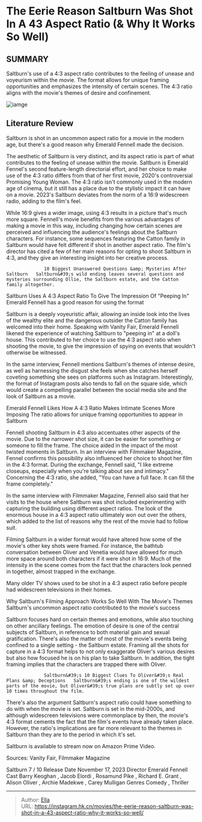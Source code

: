 # The Eerie Reason Saltburn Was Shot In A 43 Aspect Ratio (&amp; Why It Works So Well)


## SUMMARY 



  Saltburn&#39;s use of a 4:3 aspect ratio contributes to the feeling of unease and voyeurism within the movie.   The format allows for unique framing opportunities and emphasizes the intensity of certain scenes.   The 4:3 ratio aligns with the movie&#39;s themes of desire and confinement.  

![iamge](https://static1.srcdn.com/wordpress/wp-content/uploads/2024/01/untitled-design-42.jpg)

## Literature Review

Saltburn is shot in an uncommon aspect ratio for a movie in the modern age, but there&#39;s a good reason why Emerald Fennell made the decision.




The aesthetic of Saltburn is very distinct, and its aspect ratio is part of what contributes to the feeling of unease within the movie. Saltburn is Emerald Fennel&#39;s second feature-length directorial effort, and her choice to make use of the 4:3 ratio differs from that of her first movie, 2020&#39;s controversial Promising Young Woman. The 4:3 ratio isn&#39;t commonly used in the modern age of cinema, but it still has a place due to the stylistic impact it can have on a movie. 2023&#39;s Saltburn deviates from the norm of a 16:9 widescreen radio, adding to the film&#39;s feel.




While 16:9 gives a wider image, using 4:3 results in a picture that&#39;s much more square. Fennell&#39;s movie benefits from the various advantages of making a movie in this way, including changing how certain scenes are perceived and influencing the audience&#39;s feelings about the Saltburn characters. For instance, some sequences featuring the Catton family in Saltburn would have felt different if shot in another aspect ratio. The film&#39;s director has cited a few of her main reasons for opting to shoot Saltburn in 4:3, and they give an interesting insight into her creative process.

                  10 Biggest Unanswered Questions &amp; Mysteries After Saltburn   Saltburn&#39;s wild ending leaves several questions and mysteries surrounding Ollie, the Saltburn estate, and the Catton family altogether.   


 Saltburn Uses A 4:3 Aspect Ratio To Give The Impression Of &#34;Peeping In&#34; 
Emerald Fennell has a good reason for using the format
         




Saltburn is a deeply voyeuristic affair, allowing an inside look into the lives of the wealthy elite and the dangerous outsider the Catton family has welcomed into their home. Speaking with Vanity Fair, Emerald Fennell likened the experience of watching Saltburn to &#34;peeping in&#34; at a doll&#39;s house. This contributed to her choice to use the 4:3 aspect ratio when shooting the movie, to give the impression of spying on events that wouldn&#39;t otherwise be witnessed.

In the same interview, Fennell mentions Saltburn&#39;s themes of intense desire, as well as harnessing the disgust she feels when she catches herself coveting something she sees on platforms such as Instagram. Interestingly, the format of Instagram posts also tends to fall on the square side, which would create a compelling parallel between the social media site and the look of Saltburn as a movie.



 Emerald Fennell Likes How A 4:3 Ratio Makes Intimate Scenes More Imposing 
The ratio allows for unique framing opportunities to appear in Saltburn
          




Fennell shooting Saltburn in 4:3 also accentuates other aspects of the movie. Due to the narrower shot size, it can be easier for something or someone to fill the frame. The choice aided in the impact of the most twisted moments in Saltburn. In an interview with Filmmaker Magazine, Fennel confirms this possibility also influenced her choice to shoot her film in the 4:3 format. During the exchange, Fennell said, &#34;I like extreme closeups, especially when you&#39;re talking about sex and intimacy.&#34; Concerning the 4:3 ratio, she added, &#34;You can have a full face. It can fill the frame completely.&#34;

In the same interview with Filmmaker Magazine, Fennell also said that her visits to the house where Saltburn was shot included experimenting with capturing the building using different aspect ratios. The look of the enormous house in a 4:3 aspect ratio ultimately won out over the others, which added to the list of reasons why the rest of the movie had to follow suit.

Filming Saltburn in a wider format would have altered how some of the movie&#39;s other key shots were framed. For instance, the bathtub conversation between Oliver and Venetia would have allowed for much more space around both characters if it were shot in 16:9. Much of the intensity in the scene comes from the fact that the characters look penned in together, almost trapped in the exchange.






Many older TV shows used to be shot in a 4:3 aspect ratio before people had widescreen televisions in their homes.






 Why Saltburn&#39;s Filming Approach Works So Well With The Movie&#39;s Themes 
Saltburn&#39;s uncommon aspect ratio contributed to the movie&#39;s success
          

Saltburn focuses hard on certain themes and emotions, while also touching on other ancillary feelings. The emotion of desire is one of the central subjects of Saltburn, in reference to both material gain and sexual gratification. There&#39;s also the matter of most of the movie&#39;s events being confined to a single setting - the Saltburn estate. Framing all the shots for capture in a 4:3 format helps to not only exaggerate Oliver&#39;s various desires but also how focused he is on his plan to take Saltburn. In addition, the tight framing implies that the characters are trapped there with Oliver.




                  Saltburn&#39;s 10 Biggest Clues To Oliver&#39;s Real Plans &amp; Deceptions   Saltburn&#39;s ending is one of the wildest parts of the movie, but Oliver&#39;s true plans are subtly set up over 10 times throughout the film.   

There&#39;s also the argument Saltburn&#39;s aspect ratio could have something to do with when the movie is set. Saltburn is set in the mid-2000s, and although widescreen televisions were commonplace by then, the movie&#39;s 4:3 format cements the fact that the film&#39;s events have already taken place. However, the ratio&#39;s implications are far more relevant to the themes in Saltburn than they are to the period in which it&#39;s set.



Saltburn is available to stream now on Amazon Prime Video.




Sources: Vanity Fair, Filmmaker Magazine

   Saltburn  7 / 10       Release Date    November 17, 2023     Director    Emerald Fennell     Cast    Barry Keoghan , Jacob Elordi , Rosamund Pike , Richard E. Grant , Alison Oliver , Archie Madekwe , Carey Mulligan     Genres    Comedy , Thriller      





---

> Author: [Ella](https://instagram.hk.cn/)  
> URL: https://instagram.hk.cn/movies/the-eerie-reason-saltburn-was-shot-in-a-43-aspect-ratio-why-it-works-so-well/  


